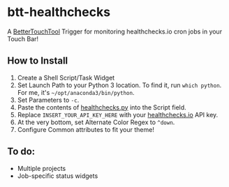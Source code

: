 # btt-healthchecks

A [BetterTouchTool](https://folivora.ai/) Trigger for monitoring healthchecks.io cron jobs in your Touch Bar!

## How to Install

1. Create a Shell Script/Task Widget
2. Set Launch Path to your Python 3 location. To find it, run `which python`. For me, it's `~/opt/anaconda3/bin/python`.
3. Set Parameters to `-c`.
4. Paste the contents of [healthchecks.py](healthchecks.py) into the Script field.
5. Replace `INSERT_YOUR_API_KEY_HERE` with your [healthchecks.io](http://www.healthchecks.io) API key.
6. At the very bottom, set Alternate Color Regex to `^down`.
7. Configure Common attributes to fit your theme!

## To do:

- Multiple projects
- Job-specific status widgets
